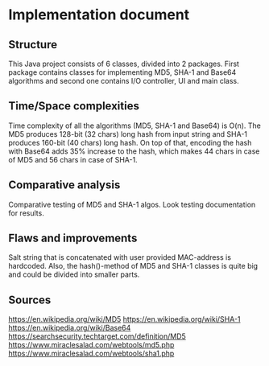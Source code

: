 <h1>Implementation document</h1>

## Structure

This Java project consists of 6 classes, divided into 2 packages. First package contains classes for implementing MD5, SHA-1 and Base64 algorithms and second one contains I/O controller, UI and main class.

## Time/Space complexities

Time complexity of all the algorithms (MD5, SHA-1 and Base64) is O(n). The MD5 produces 128-bit (32 chars) long hash from input string and SHA-1 produces 160-bit (40 chars) long hash. On top of that, encoding the hash with Base64 adds 35% increase to the hash, which makes 44 chars in case of MD5 and 56 chars in case of SHA-1.

## Comparative analysis

Comparative testing of MD5 and SHA-1 algos. Look testing documentation for results.

## Flaws and improvements

Salt string that is concatenated with user provided MAC-address is hardcoded. Also, the hash()-method of MD5 and SHA-1 classes is quite big and could be divided into smaller parts.

## Sources

https://en.wikipedia.org/wiki/MD5
https://en.wikipedia.org/wiki/SHA-1
https://en.wikipedia.org/wiki/Base64
https://searchsecurity.techtarget.com/definition/MD5
https://www.miraclesalad.com/webtools/md5.php
https://www.miraclesalad.com/webtools/sha1.php



